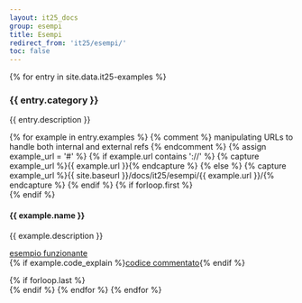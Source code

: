 ```yaml
---
layout: it25_docs
group: esempi
title: Esempi
redirect_from: 'it25/esempi/'
toc: false
---
```


<div class="container my-5">
  <main class="bd-content" role="main">
    {% for entry in site.data.it25-examples %}
      <h3 class="mt-2" id="{{ entry.category | slugify }}">{{ entry.category }}</h3>
      <p>{{ entry.description }}</p>
      {% for example in entry.examples %}
        {% comment %} manipulating URLs to handle both internal and external refs {% endcomment %}
        {% assign example_url = '#' %}
        {% if example.url contains '://' %}
          {% capture example_url %}{{ example.url }}{% endcapture %}
        {% else %}
          {% capture example_url %}{{ site.baseurl }}/docs/it25/esempi/{{ example.url }}/{% endcapture %}
        {% endif %}
        {% if forloop.first %}<div class="row">{% endif %}
          <div class="col-sm-6 my-3">
            <h4>{{ example.name }}</h4>
            <p class="text-muted">{{ example.description }}</p>
            <p>
              <a href="{{ example_url }}" target="_blank">esempio funzionante</a><br/>
              {% if example.code_explain %}<a href="{{ example_url }}/codice">codice commentato</a>{% endif %}
            </p>
          </div>
        {% if forloop.last %}</div>{% endif %}
      {% endfor %}
    {% endfor %}
  </main>
</div>
